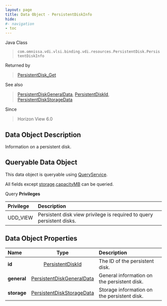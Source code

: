 ```yaml
---
layout: page
title: Data Object - PersistentDiskInfo
hide:
#- navigation
- toc
---
```






Java Class
> `com.omnissa.vdi.vlsi.binding.vdi.resources.PersistentDisk.PersistentDiskInfo`

Returned by
> [PersistentDisk_Get](vdi.resources.PersistentDisk.md#get)

See also
> [PersistentDiskGeneralData](vdi.resources.PersistentDisk.PersistentDiskGeneralData.md), [PersistentDiskId](vdi.entity.PersistentDiskId.md), [PersistentDiskStorageData](vdi.resources.PersistentDisk.PersistentDiskStorageData.md)

Since
> Horizon View 6.0


## Data Object Description

Information on a persistent disk.

##  Queryable Data Object

This data object is queryable using [QueryService](vdi.query.QueryService.md "QueryService").

All fields except [storage](vdi.resources.PersistentDisk.PersistentDiskInfo.md#storage).[capacityMB](vdi.resources.PersistentDisk.PersistentDiskStorageData.md#capacityMB) can be queried.

Query **Privileges**

Privilege | Description
:---|:---
UDD_VIEW|  Persistent disk view privilege is required to query persistent disks.



## Data Object Properties

 Name | Type | Description
:---|:---:|:---
**id**| [PersistentDiskId](vdi.entity.PersistentDiskId.md)|  The ID of the persistent disk.
**general**| [PersistentDiskGeneralData](vdi.resources.PersistentDisk.PersistentDiskGeneralData.md)|  General information on the persistent disk.
**storage**| [PersistentDiskStorageData](vdi.resources.PersistentDisk.PersistentDiskStorageData.md)|  Storage information on the persistent disk.


 
